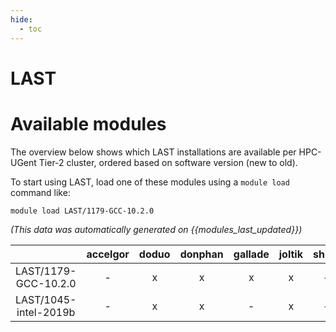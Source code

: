 ```yaml
---
hide:
  - toc
---
```


LAST
====

# Available modules


The overview below shows which LAST installations are available per HPC-UGent Tier-2 cluster, ordered based on software version (new to old).

To start using LAST, load one of these modules using a `module load` command like:

```shell
module load LAST/1179-GCC-10.2.0
```

*(This data was automatically generated on {{modules_last_updated}})*  

| |accelgor|doduo|donphan|gallade|joltik|shinx|skitty|
| :---: | :---: | :---: | :---: | :---: | :---: | :---: | :---: |
|LAST/1179-GCC-10.2.0|-|x|x|x|x|-|-|
|LAST/1045-intel-2019b|-|x|x|-|x|-|-|
